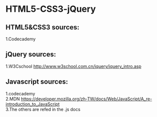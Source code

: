 # HTML5-CSS3-jQuery  

## HTML5&CSS3 sources:  
1.Codecademy  

## jQuery sources:
1.W3Cschool http://www.w3school.com.cn/jquery/jquery_intro.asp  
## Javascript sources:  
1.codecademy  
2.MDN https://developer.mozilla.org/zh-TW/docs/Web/JavaScript/A_re-introduction_to_JavaScript  
3.The others are refed in the .js docs
